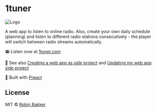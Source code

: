 # 1tuner

![Logo](https://1tuner.com/assets/icons/icon-192x192.png)

A web app to listen to online radio. Also, create your own daily schedule (planning) and listen to different radio stations consecutively - the player will switch between radio streams automatically.

📻 Listen now at [1tuner.com](https://1tuner.com)

📖 See also [Creating a web app as side project](https://robinbakker.nl/en/blog/creating-a-web-app-as-side-project/) and [Updating my web app side project](https://robinbakker.nl/en/blog/updating-my-web-app-side-project/)

🚀 Built with [Preact](https://github.com/preactjs/preact)

## License

MIT © [Robin Bakker](https://robinbakker.nl)
